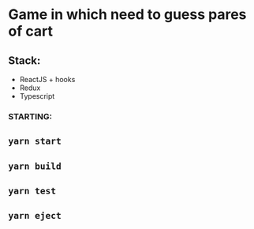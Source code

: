 # Game in which need to guess pares of cart

## Stack:
* ReactJS + hooks
* Redux
* Typescript

### STARTING:

## `yarn start`
## `yarn build`
## `yarn test`
## `yarn eject`


